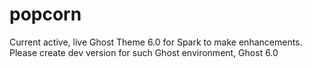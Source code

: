# popcorn

Current active, live Ghost Theme 6.0 for Spark to make enhancements. 
Please create dev version for such Ghost environment, Ghost 6.0 
